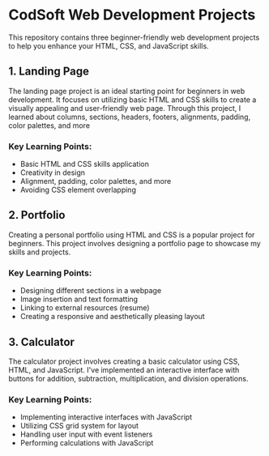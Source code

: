 # CodSoft Web Development Projects

This repository contains three beginner-friendly web development projects to help you enhance your HTML, CSS, and JavaScript skills.

## 1. Landing Page

The landing page project is an ideal starting point for beginners in web development. It focuses on utilizing basic HTML and CSS skills to create a visually appealing and user-friendly web page. Through this project, I learned about columns, sections, headers, footers, alignments, padding, color palettes, and more
### Key Learning Points:
- Basic HTML and CSS skills application
- Creativity in design
- Alignment, padding, color palettes, and more
- Avoiding CSS element overlapping

## 2. Portfolio

Creating a personal portfolio using HTML and CSS is a popular project for beginners. This project involves designing a portfolio page to showcase my skills and projects.

### Key Learning Points:
- Designing different sections in a webpage
- Image insertion and text formatting
- Linking to external resources (resume)
- Creating a responsive and aesthetically pleasing layout

## 3. Calculator

The calculator project involves creating a basic calculator using CSS, HTML, and JavaScript. I've implemented an interactive interface with buttons for addition, subtraction, multiplication, and division operations.

### Key Learning Points:
- Implementing interactive interfaces with JavaScript
- Utilizing CSS grid system for layout
- Handling user input with event listeners
- Performing calculations with JavaScript

